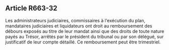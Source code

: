 Article R663-32
----
Les administrateurs judiciaires, commissaires à l'exécution du plan, mandataires
judiciaires et liquidateurs ont droit au remboursement des débours exposés au
titre de leur mandat ainsi que des droits de toute nature payés au Trésor,
arrêtés par le président du tribunal ou par son délégué, sur justificatif de
leur compte détaillé. Ce remboursement peut être trimestriel.
